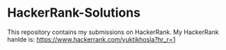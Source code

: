 # HackerRank-Solutions

This repository contains my submissions on HackerRank.
My HackerRank hanlde is:
https://www.hackerrank.com/yuktikhosla?hr_r=1
